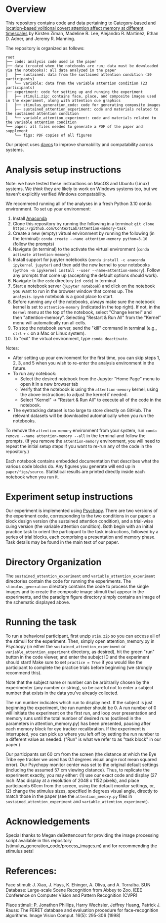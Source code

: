 # Overview

This repository contains code and data pertaining to [Category-based and
location-based volitional covert attention affect memory at different
timescales](https://psyarxiv.com/2ps6e) by Kirsten Ziman, Madeline R. Lee,
Alejandro R. Martinez, Ethan D. Adner, and Jeremy R. Manning.

The repository is organized as follows:
```
root
├── code: analysis code used in the paper
├── data (created when the notebooks are run; data must be downloaded via the notebooks): all data analyzed in the paper
│   ├── sustained: data from the sustained attention condition (30 participants)
│   └── variable: data from the variable attention condition (23 participants)
├── experiment: code for setting up and running the experiment
│   ├── stimuli.zip: contains face, place, and composite images used in the experiment, along with attention cue graphics
│   ├── stimulus_generation_code: code for generating composite images
│   ├── sustained_attention_experiment: code and materials related to the sustained attention condition
│   └── variable_attention_experiment: code and materials related to the variable attention condition
└── paper: all files needed to generate a PDF of the paper and supplement
    └── figs: PDF copies of all figures
```

Our project uses [davos](https://github.com/ContextLab/davos) to improve shareability and compatability across systems.

# Analysis setup instructions

Note: we have tested these instructions on MacOS and Ubuntu (Linux) systems.  We *think* they are likely to work on Windows systems too, but we haven't explicitly verified Windows compatability.

We recommend running all of the analyses in a fresh Python 3.10 conda environment.  To set up your environment:
  1. Install [Anaconda](https://www.anaconda.com/)
  2. Clone this repository by running the following in a terminal: `git clone https://github.com/ContextLab/attention-memory-task`  
  3. Create a new (empty) virtual environment by running the following (in the terminal): `conda create --name attention-memory python=3.10` (follow the prompts)
  4. Navigate (in terminal) to the activate the virtual environment (`conda activate attention-memory`)
  5. Install support for jupyter notebooks (`conda install -c anaconda ipykernel jupyter`) and then add the new kernel to your notebooks (`python -m ipykernel install --user --name=attention-memory`).  Follow any prompts that come up (accepting the default options should work).
  6. Navigate to the `code` directory (`cd code`) in terminal
  7. Start a notebook server (`jupyter notebook`) and click on the notebook you want to run in the browser window that comes up.  The `analysis.ipynb` notebook is a good place to start.  
  8. Before running any of the notebooks, always make sure the notebook kernel is set to `attention-memory` (indicated in the top right).  If not, in the `Kernel` menu at the top of the notebook, select "Change kernel" and then "attention-memory".  Selecting "Restart & Run All" from the "Kernel" menu will automatically run all cells.
  9. To stop the notebook server, send the "kill" command in terminal (e.g., `ctrl` + `c` on a Mac or Linux system).
  10. To "exit" the virtual environment, type `conda deactivate`.

Notes:
- After setting up your environment for the first time, you can skip steps 1, 2, 3, and 5 when you wish to re-enter the analysis environment in the future.
- To run any notebook:
  - Select the desired notebook from the Jupyter "Home Page" menu to open it in a new browser tab
  - Verify that the notebook is using the `attention-memory` kernel, using the above instructions to adjust the kernel if needed.
  - Select "Kernel" $\rightarrow$ "Restart & Run All" to execute all of the code in the notebook.
- The eyetracking dataset is too large to store directly on GitHub.  The relevant datasets will be downloaded automatically when you run the notebooks.

To remove the `attention-memory` environment from your system, run `conda
remove --name attention-memory --all` in the terminal and follow the prompts.
(If you remove the `attention-memory` environment, you will need to repeat the
initial setup steps if you want to re-run any of the code in the repository.)

Each notebook contains embedded documentation that describes what the various
code blocks do. Any figures you generate will end up in `paper/figs/source`.
Statistical results are printed directly inside each notebook when you run it.

# Experiment setup instructions

Our experiment is implemented using [Psychopy](http://psychopy.org/). There are
two versions of the experiment code, corresponding to the two conditions in our
paper: a block design version (the sustained attention condition), and a
trial-wise cuing version (the variable attention condition). Both begin with an
initial practice task to orient the participant to the task instructions,
followed by a series of trial blocks, each comprising a presentation and memory
phase.  Task details may be found in the main text of our paper.

# Directory Organization

The `sustained_attention_experiment` and `variable_attention_experiment`
directories contain the code for running the experiments. The
`stimulus_generation` directory contains the code to process the single images
and to create the composite image stimuli that appear in the experiments, and
the paradigm figure directory simply contains an image of the schematic
displayed above.

# Running the task

To run a behavioral participant, first unzip `stim.zip` so you can access all
of the stimuli for the experiment. Then, simply open attention_memory.py in
Psychopy (in either the `sustained_attention_experiment` or
`variable_attention_experiment` directory, as desired), hit the green "run"
button in the code viewer, and enter the subejct ID and the experiment should
start! Make sure to set `practice = True` if you would like the participant to
complete the practice trials before beginning (we strongly recommend this).

Note that the subject name or number can be arbitrarily chosen by the
experimenter (any number or string), so be careful not to enter a subject
number that exists in the data you've already collected.

The run number indicates which run to display next. If the subject is just
beginning the experiment, the run number should be 0. A run number of 0 will
initiate the experiment on the first run, and loop over presentation and memory
runs until the total number of desired runs (outlined in the parameters in
attention_memory.py) has been presented, pausing after each memory block for
eye tracker recalibration. If the experiment is interrupted, you can pick up
where you left off by setting the run number to a different value as needed.
("Run" is what we refer to as "task block" in our paper.)

Our participants sat 60 cm from the screen (the distance at which the Eye Tribe
eye tracker we used has 0.1 degrees visual angle root mean squared error). Our
Psychopy monitor center was set to the original default settings (including the
assumed 57 cm viewing distance). Thus, to replicate the experiment exactly, you
may either: (1) use our exact code and display (27 inch iMac display at a
resolution of 2048 x 1152 pixels), and place participants 60cm from the screen,
using the default monitor settings, or, (2) change the stimulus sizes,
specified in degrees visual angle, directly to match those in the paper (see
the `attention_memory.py` files in `sustained_attention_experiment` and
`variable_attention_experiment`).

# Acknowledgements

Special thanks to Megan deBettencourt for providing the image processing script
available in this repository (stimulus_generation_code/process_images.m) and
for recommending the stimulus sets!

# References:
Face stimuli: J. Xiao, J. Hays, K. Ehinger, A. Oliva, and A. Torralba.
SUN Database: Large-scale Scene Recognition from Abbey to Zoo.
IEEE Conference on Computer Vision and Pattern Recognition (CVPR)

Place stimuli: P. Jonathon Phillips, Harry Wechsler, Jeffrey Huang, Patrick J.
Rauss: The FERET database and evaluation procedure for face-recognition
algorithms. Image Vision Comput. 16(5): 295-306 (1998)

